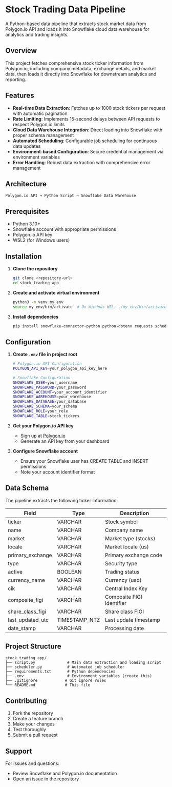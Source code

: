 # Stock Trading Data Pipeline

A Python-based data pipeline that extracts stock market data from Polygon.io API and loads it into Snowflake cloud data warehouse for analytics and trading insights.

## Overview

This project fetches comprehensive stock ticker information from Polygon.io, including company metadata, exchange details, and market data, then loads it directly into Snowflake for downstream analytics and reporting.

## Features

- **Real-time Data Extraction**: Fetches up to 1000 stock tickers per request with automatic pagination
- **Rate Limiting**: Implements 15-second delays between API requests to respect Polygon.io limits
- **Cloud Data Warehouse Integration**: Direct loading into Snowflake with proper schema management
- **Automated Scheduling**: Configurable job scheduling for continuous data updates
- **Environment-based Configuration**: Secure credential management via environment variables
- **Error Handling**: Robust data extraction with comprehensive error management

## Architecture

```
Polygon.io API → Python Script → Snowflake Data Warehouse
```

## Prerequisites

- Python 3.10+
- Snowflake account with appropriate permissions
- Polygon.io API key
- WSL2 (for Windows users)

## Installation

1. **Clone the repository**
   ```bash
   git clone <repository-url>
   cd stock_trading_app
   ```

2. **Create and activate virtual environment**
   ```bash
   python3 -m venv my_env
   source my_env/bin/activate  # On Windows WSL: ./my_env/bin/activate
   ```

3. **Install dependencies**
   ```bash
   pip install snowflake-connector-python python-dotenv requests schedule
   ```

## Configuration

1. **Create `.env` file in project root**
   ```bash
   # Polygon.io API Configuration
   POLYGON_API_KEY=your_polygon_api_key_here
   
   # Snowflake Configuration
   SNOWFLAKE_USER=your_username
   SNOWFLAKE_PASSWORD=your_password
   SNOWFLAKE_ACCOUNT=your_account_identifier
   SNOWFLAKE_WAREHOUSE=your_warehouse
   SNOWFLAKE_DATABASE=your_database
   SNOWFLAKE_SCHEMA=your_schema
   SNOWFLAKE_ROLE=your_role
   SNOWFLAKE_TABLE=stock_tickers
   ```

2. **Get your Polygon.io API key**
   - Sign up at [Polygon.io](https://polygon.io/)
   - Generate an API key from your dashboard

3. **Configure Snowflake account**
   - Ensure your Snowflake user has CREATE TABLE and INSERT permissions
   - Note your account identifier format

## Data Schema

The pipeline extracts the following ticker information:

| Field | Type | Description |
|-------|------|-------------|
| ticker | VARCHAR | Stock symbol |
| name | VARCHAR | Company name |
| market | VARCHAR | Market type (stocks) |
| locale | VARCHAR | Market locale (us) |
| primary_exchange | VARCHAR | Primary exchange code |
| type | VARCHAR | Security type |
| active | BOOLEAN | Trading status |
| currency_name | VARCHAR | Currency (usd) |
| cik | VARCHAR | Central Index Key |
| composite_figi | VARCHAR | Composite FIGI identifier |
| share_class_figi | VARCHAR | Share class FIGI |
| last_updated_utc | TIMESTAMP_NTZ | Last update timestamp |
| date_stamp | VARCHAR | Processing date |

## Project Structure

```
stock_trading_app/
├── script.py              # Main data extraction and loading script
├── scheduler.py           # Automated job scheduler
├── requirements.txt       # Python dependencies
├── .env                   # Environment variables (create this)
├── .gitignore            # Git ignore rules
└── README.md             # This file
```

## Contributing

1. Fork the repository
2. Create a feature branch
3. Make your changes
4. Test thoroughly
5. Submit a pull request

## Support

For issues and questions:
- Review Snowflake and Polygon.io documentation
- Open an issue in the repository